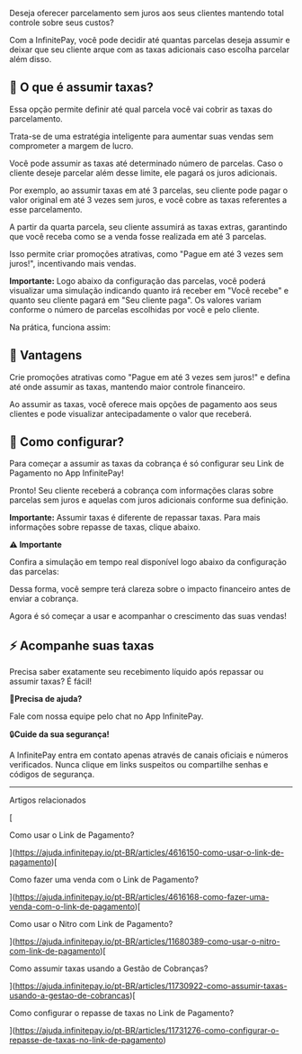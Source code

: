 Deseja oferecer parcelamento sem juros aos seus clientes mantendo total controle sobre seus custos?

Com a InfinitePay, você pode decidir até quantas parcelas deseja assumir e deixar que seu cliente arque com as taxas adicionais caso escolha parcelar além disso.

## **🤔 O que é assumir taxas?**

Essa opção permite definir até qual parcela você vai cobrir as taxas do parcelamento.

Trata-se de uma estratégia inteligente para aumentar suas vendas sem comprometer a margem de lucro.

Você pode assumir as taxas até determinado número de parcelas. Caso o cliente deseje parcelar além desse limite, ele pagará os juros adicionais.

Por exemplo, ao assumir taxas em até 3 parcelas, seu cliente pode pagar o valor original em até 3 vezes sem juros, e você cobre as taxas referentes a esse parcelamento.

A partir da quarta parcela, seu cliente assumirá as taxas extras, garantindo que você receba como se a venda fosse realizada em até 3 parcelas.

Isso permite criar promoções atrativas, como "Pague em até 3 vezes sem juros!", incentivando mais vendas.

**Importante:** Logo abaixo da configuração das parcelas, você poderá visualizar uma simulação indicando quanto irá receber em "Você recebe" e quanto seu cliente pagará em "Seu cliente paga". Os valores variam conforme o número de parcelas escolhidas por você e pelo cliente.

Na prática, funciona assim:

## **🎯 Vantagens**

Crie promoções atrativas como "Pague em até 3 vezes sem juros!" e defina até onde assumir as taxas, mantendo maior controle financeiro.

Ao assumir as taxas, você oferece mais opções de pagamento aos seus clientes e pode visualizar antecipadamente o valor que receberá.

## **🔧 Como configurar?**

Para começar a assumir as taxas da cobrança é só configurar seu Link de Pagamento no App InfinitePay!

Pronto! Seu cliente receberá a cobrança com informações claras sobre parcelas sem juros e aquelas com juros adicionais conforme sua definição.

**Importante:** Assumir taxas é diferente de repassar taxas. Para mais informações sobre repasse de taxas, clique abaixo.

**⚠️ Importante**

Confira a simulação em tempo real disponível logo abaixo da configuração das parcelas:

Dessa forma, você sempre terá clareza sobre o impacto financeiro antes de enviar a cobrança.

Agora é só começar a usar e acompanhar o crescimento das suas vendas!

## **⚡ Acompanhe suas taxas**

Precisa saber exatamente seu recebimento líquido após repassar ou assumir taxas? É fácil!

🔔**Precisa de ajuda?**

Fale com nossa equipe pelo chat no App InfinitePay.

🔒**Cuide da sua segurança!**

A InfinitePay entra em contato apenas através de canais oficiais e números verificados. Nunca clique em links suspeitos ou compartilhe senhas e códigos de segurança.

___

Artigos relacionados

[

Como usar o Link de Pagamento?

](https://ajuda.infinitepay.io/pt-BR/articles/4616150-como-usar-o-link-de-pagamento)[

Como fazer uma venda com o Link de Pagamento?

](https://ajuda.infinitepay.io/pt-BR/articles/4616168-como-fazer-uma-venda-com-o-link-de-pagamento)[

Como usar o Nitro com Link de Pagamento?

](https://ajuda.infinitepay.io/pt-BR/articles/11680389-como-usar-o-nitro-com-link-de-pagamento)[

Como assumir taxas usando a Gestão de Cobranças?

](https://ajuda.infinitepay.io/pt-BR/articles/11730922-como-assumir-taxas-usando-a-gestao-de-cobrancas)[

Como configurar o repasse de taxas no Link de Pagamento?

](https://ajuda.infinitepay.io/pt-BR/articles/11731276-como-configurar-o-repasse-de-taxas-no-link-de-pagamento)